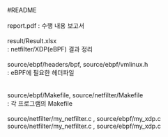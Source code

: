 #README
<br />
<br />
report.pdf
: 수행 내용 보고서
<br />
<br />
result/Result.xlsx
<br />
: netfilter/XDP(eBPF) 결과 정리
<br />
<br />
source/ebpf/headers/bpf, source/ebpf/vmlinux.h
<br />
: eBPF에 필요한 헤더파일  
<br />
<br />
source/ebpf/Makefile, source/netfilter/Makefile
<br />
: 각 프로그램의 Makefile
<br />
<br />
source/netfilter/my_netfilter.c , source/ebpf/my_xdp.c
<br />
source/netfilter/my_netfilter.c , source/ebpf/my_xdp.c
<br />

